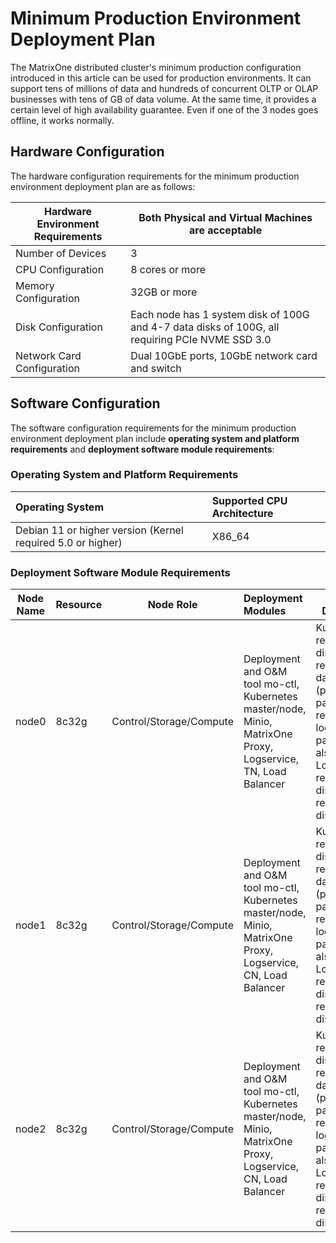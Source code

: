 # Minimum Production Environment Deployment Plan

The MatrixOne distributed cluster's minimum production configuration introduced in this article can be used for production environments. It can support tens of millions of data and hundreds of concurrent OLTP or OLAP businesses with tens of GB of data volume. At the same time, it provides a certain level of high availability guarantee. Even if one of the 3 nodes goes offline, it works normally.

## Hardware Configuration

The hardware configuration requirements for the minimum production environment deployment plan are as follows:

| Hardware Environment Requirements | Both Physical and Virtual Machines are acceptable |
| --------------------------------- | ------------------------------------------------- |
| Number of Devices                 | 3                                                 |
| CPU Configuration                 | 8 cores or more                                   |
| Memory Configuration              | 32GB or more                                      |
| Disk Configuration                | Each node has 1 system disk of 100G and 4-7 data disks of 100G, all requiring PCIe NVME SSD 3.0 |
| Network Card Configuration        | Dual 10GbE ports, 10GbE network card and switch   |

## Software Configuration

The software configuration requirements for the minimum production environment deployment plan include **operating system and platform requirements** and **deployment software module requirements**:

### Operating System and Platform Requirements

| Operating System                             | Supported CPU Architecture |
| :------------------------------------------- | :------------------------- |
| Debian 11 or higher version (Kernel required 5.0 or higher) | X86_64                     |

### Deployment Software Module Requirements

| Node Name | Resource | Node Role  | Deployment Modules                                                | Disk Deployment                                                    |
| --------- | -------- | ---------- | :--------------------------------------------------------------- | ------------------------------------------------------------------ |
| node0     | 8c32g    | Control/Storage/Compute | Deployment and O&M tool mo-ctl, Kubernetes master/node, Minio, MatrixOne Proxy, Logservice, TN, Load Balancer | Kubernetes requires 1 data disk, Minio requires 1 to 4 data disks (physical partitioning recommended, logical partitioning is also possible), Logservice requires 1 data disk, TN requires 1 data disk |
| node1     | 8c32g    | Control/Storage/Compute | Deployment and O&M tool mo-ctl, Kubernetes master/node, Minio, MatrixOne Proxy, Logservice, CN, Load Balancer | Kubernetes requires 1 data disk, Minio requires 1 to 4 data disks (physical partitioning recommended, logical partitioning is also possible), Logservice requires 1 data disk, CN requires 1 data disk |
| node2     | 8c32g    | Control/Storage/Compute | Deployment and O&M tool mo-ctl, Kubernetes master/node, Minio, MatrixOne Proxy, Logservice, CN, Load Balancer | Kubernetes requires 1 data disk, Minio requires 1 to 4 data disks (physical partitioning recommended, logical partitioning is also possible), Logservice requires 1 data disk, CN requires 1 data disk |
